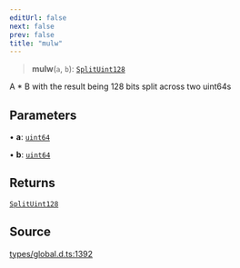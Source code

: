 ```yaml
---
editUrl: false
next: false
prev: false
title: "mulw"
---
```


> **mulw**(`a`, `b`): [`SplitUint128`](../type-aliases/SplitUint128.md)

A * B with the result being 128 bits split across two uint64s

## Parameters

• **a**: [`uint64`](../type-aliases/uint64.md)

• **b**: [`uint64`](../type-aliases/uint64.md)

## Returns

[`SplitUint128`](../type-aliases/SplitUint128.md)

## Source

[types/global.d.ts:1392](https://github.com/algorandfoundation/tealscript/blob/18ba30a9/types/global.d.ts#L1392)
